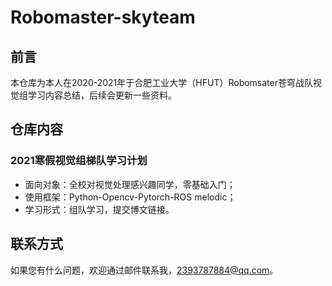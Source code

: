# Robomaster-skyteam

## 前言

本仓库为本人在2020-2021年于合肥工业大学（HFUT）Robomsater苍穹战队视觉组学习内容总结，后续会更新一些资料。

## 仓库内容

### 2021寒假视觉组梯队学习计划

- 面向对象：全校对视觉处理感兴趣同学，零基础入门；
- 使用框架：Python-Opencv-Pytorch-ROS melodic；
- 学习形式：组队学习，提交博文链接。

## 联系方式

如果您有什么问题，欢迎通过邮件联系我，[2393787884@qq.com](mailto:2393787884@qq.com)。
